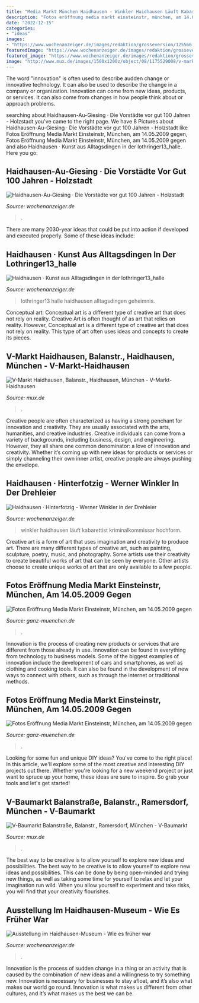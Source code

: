 ```yaml
---
title: "Media Markt München Haidhausen - Winkler Haidhausen Läuft Kabarettist Kriminalkommissar Hochform"
description: "Fotos eröffnung media markt einsteinstr, münchen, am 14.05.2009 gegen"
date: "2022-12-15"
categories:
- "ideas"
images:
- "https://www.wochenanzeiger.de/images/redaktion/grosseversion/125566.jpg"
featuredImage: "https://www.wochenanzeiger.de/images/redaktion/grosseversion/146920.jpg"
featured_image: "https://www.wochenanzeiger.de/images/redaktion/grosseversion/125566.jpg"
image: "http://www.mux.de/images/1500x1200z/object/08/1175529008/v-markt-haidhausen-1.JPG"
---
```



The word "innovation" is often used to describe audden change or innovative technology. It can also be used to describe the change in a company or organization. Innovation can come from new ideas, products, or services. It can also come from changes in how people think about or approach problems.

	

		
searching about Haidhausen-Au-Giesing · Die Vorstädte vor gut 100 Jahren - Holzstadt you've came to the right page. We have 8 Pictures about Haidhausen-Au-Giesing · Die Vorstädte vor gut 100 Jahren - Holzstadt like Fotos Eröffnung Media Markt Einsteinstr, München, am 14.05.2009 gegen, Fotos Eröffnung Media Markt Einsteinstr, München, am 14.05.2009 gegen and also Haidhausen · Kunst aus Alltagsdingen in der lothringer13_halle. Here you go:
		
    
## Haidhausen-Au-Giesing · Die Vorstädte Vor Gut 100 Jahren - Holzstadt

<img loading=lazy src="https://www.wochenanzeiger.de/images/redaktion/grosseversion/125347.jpg" onerror="this.onerror=null;this.src='https://tse3.mm.bing.net/th?id=OIP._xEIk-ekkmlk2EQfJbXoPQHaFb&amp;pid=15.1';" alt="Haidhausen-Au-Giesing · Die Vorstädte vor gut 100 Jahren - Holzstadt">

_Source: wochenanzeiger.de_

>. 

	

There are many 2030-year ideas that could be put into action if developed and executed properly. Some of these ideas include:

    
## Haidhausen · Kunst Aus Alltagsdingen In Der Lothringer13_halle

<img loading=lazy src="https://www.wochenanzeiger.de/images/redaktion/grosseversion/146920.jpg" onerror="this.onerror=null;this.src='https://tse3.mm.bing.net/th?id=OIP.OqW_v7_2WtHcoFzlyKPo6wHaKy&amp;pid=15.1';" alt="Haidhausen · Kunst aus Alltagsdingen in der lothringer13_halle">

_Source: wochenanzeiger.de_

>lothringer13 halle haidhausen alltagsdingen geheimnis. 

	

Conceptual art: Conceptual art is a different type of creative art that does not rely on reality.
Creative Art is often thought of as art that relies on reality. However, Conceptual art is a different type of creative art that does not rely on reality. This type of art often uses ideas and concepts to create its pieces.

    
## V-Markt Haidhausen, Balanstr., Haidhausen, München - V-Markt-Haidhausen

<img loading=lazy src="http://www.mux.de/images/1500x1200z/object/08/1175529008/v-markt-haidhausen-1.JPG" onerror="this.onerror=null;this.src='https://tse3.mm.bing.net/th?id=OIP.q8I3Rw5y73epppL3xMwusgHaFj&amp;pid=15.1';" alt="V-Markt Haidhausen, Balanstr., Haidhausen, München - V-Markt-Haidhausen">

_Source: mux.de_

>. 

	

Creative people are often characterized as having a strong penchant for innovation and creativity. They are usually associated with the arts, humanities, and creative industries. Creative individuals can come from a variety of backgrounds, including business, design, and engineering. However, they all share one common denominator: a love of innovation and creativity. Whether it’s coming up with new ideas for products or services or simply channeling their own inner artist, creative people are always pushing the envelope.

    
## Haidhausen · Hinterfotzig - Werner Winkler In Der Drehleier

<img loading=lazy src="https://www.wochenanzeiger.de/images/redaktion/grosseversion/125566.jpg" onerror="this.onerror=null;this.src='https://tse4.mm.bing.net/th?id=OIP.5vJnX3zs2N5qiomVXi6fpQHaFj&amp;pid=15.1';" alt="Haidhausen · Hinterfotzig - Werner Winkler in der Drehleier">

_Source: wochenanzeiger.de_

>winkler haidhausen läuft kabarettist kriminalkommissar hochform. 

	

Creative art is a form of art that uses imagination and creativity to produce art. There are many different types of creative art, such as painting, sculpture, poetry, music, and photography. Some artists use their creativity to create beautiful works of art that can be seen by everyone. Other artists choose to create unique works of art that are only available to a few people.

    
## Fotos Eröffnung Media Markt Einsteinstr, München, Am 14.05.2009 Gegen

<img loading=lazy src="https://www.ganz-muenchen.de/Media/shopping/passagen/daseinstein/groesser/eroeffnung/090514mediamarkt24.jpg" onerror="this.onerror=null;this.src='https://tse2.mm.bing.net/th?id=OIP.RJsbz1Wks45B5-tXjdiOtQHaE7&amp;pid=15.1';" alt="Fotos Eröffnung Media Markt Einsteinstr, München, am 14.05.2009 gegen">

_Source: ganz-muenchen.de_

>. 

	

Innovation is the process of creating new products or services that are different from those already in use. Innovation can be found in everything from technology to business models. Some of the biggest examples of innovation include the development of cars and smartphones, as well as clothing and cooking tools. It can also be found in the development of new ways to connect with others, such as through the internet or traditional methods.

    
## Fotos Eröffnung Media Markt Einsteinstr, München, Am 14.05.2009 Gegen

<img loading=lazy src="https://www.ganz-muenchen.de/Media/shopping/passagen/daseinstein/groesser/eroeffnung/090514mediamarkt41.jpg" onerror="this.onerror=null;this.src='https://tse3.mm.bing.net/th?id=OIP.vrm64KeFEzyUEliwYM86BAHaE7&amp;pid=15.1';" alt="Fotos Eröffnung Media Markt Einsteinstr, München, am 14.05.2009 gegen">

_Source: ganz-muenchen.de_

>. 

	

Looking for some fun and unique DIY ideas? You've come to the right place! In this article, we'll explore some of the most creative and interesting DIY projects out there. Whether you're looking for a new weekend project or just want to spruce up your home, these ideas are sure to inspire. So grab your tools and let's get started!

    
## V-Baumarkt Balanstraße, Balanstr., Ramersdorf, München - V-Baumarkt

<img loading=lazy src="http://www.mux.de/images/1500x1200z/object/50/1396346750/v-baumarkt-balanstrasse-1.jpg" onerror="this.onerror=null;this.src='https://tse2.mm.bing.net/th?id=OIP.rhPVsT6sNWlfMj9yvTc9FgHaEL&amp;pid=15.1';" alt="V-Baumarkt Balanstraße, Balanstr., Ramersdorf, München - V-Baumarkt">

_Source: mux.de_

>. 

	

The best way to be creative is to allow yourself to explore new ideas and possibilities.
The best way to be creative is to allow yourself to explore new ideas and possibilities. This can be done by being open-minded and trying new things, as well as taking some time for yourself to relax and let your imagination run wild. When you allow yourself to experiment and take risks, you will find that your creativity flourishes.

    
## Ausstellung Im Haidhausen-Museum - Wie Es Früher War

<img loading=lazy src="https://www.wochenanzeiger.de/images/redaktion/grosseversion/202203.jpg" onerror="this.onerror=null;this.src='https://tse4.mm.bing.net/th?id=OIP.18hAZk0qNwt1nlDoDm-q2AHaGX&amp;pid=15.1';" alt="Ausstellung im Haidhausen-Museum - Wie es früher war">

_Source: wochenanzeiger.de_

>. 

	

Innovation is the process of sudden change in a thing or an activity that is caused by the combination of new ideas and a willingness to try something new. Innovation is necessary for businesses to stay afloat, and it’s also what makes our world go round. Innovation is what makes us different from other cultures, and it’s what makes us the best we can be.

